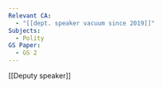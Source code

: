 ```yaml
---
Relevant CA:
  - "[[dept. speaker vacuum since 2019]]"
Subjects:
  - Polity
GS Paper:
  - GS 2
---
```

[[Deputy speaker]]